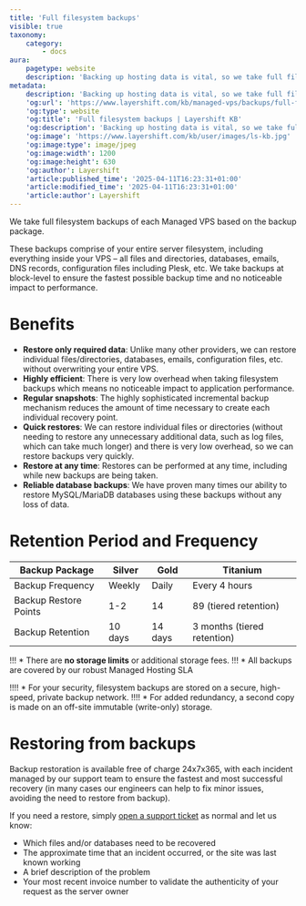 ```yaml
---
title: 'Full filesystem backups'
visible: true
taxonomy:
    category:
        - docs
aura:
    pagetype: website
    description: 'Backing up hosting data is vital, so we take full filesystem backups on our Cloud VPS services included for free. See all benefits to learn more.'
metadata:
    description: 'Backing up hosting data is vital, so we take full filesystem backups on our Cloud VPS services included for free. See all benefits to learn more.'
    'og:url': 'https://www.layershift.com/kb/managed-vps/backups/full-filesystem-backups'
    'og:type': website
    'og:title': 'Full filesystem backups | Layershift KB'
    'og:description': 'Backing up hosting data is vital, so we take full filesystem backups on our Cloud VPS services included for free. See all benefits to learn more.'
    'og:image': 'https://www.layershift.com/kb/user/images/ls-kb.jpg'
    'og:image:type': image/jpeg
    'og:image:width': 1200
    'og:image:height': 630
    'og:author': Layershift
    'article:published_time': '2025-04-11T16:23:31+01:00'
    'article:modified_time': '2025-04-11T16:23:31+01:00'
    'article:author': Layershift
---
```


We take full filesystem backups of each Managed VPS based on the backup package.

These backups comprise of your entire server filesystem, including everything inside your VPS – all files and directories, databases, emails, DNS records, configuration files including Plesk, etc.  We take backups at block-level to ensure the fastest possible backup time and no noticeable impact to performance.

# Benefits

* **Restore only required data**: Unlike many other providers, we can restore individual files/directories, databases, emails, configuration files, etc. without overwriting your entire VPS.
* **Highly efficient**: There is very low overhead when taking filesystem backups which means no noticeable impact to application performance.
* **Regular snapshots**: The highly sophisticated incremental backup mechanism reduces the amount of time necessary to create each individual recovery point.
* **Quick restores**: We can restore individual files or directories (without needing to restore any unnecessary additional data, such as log files, which can take much longer) and there is very low overhead, so we can restore backups very quickly.
* **Restore at any time**: Restores can be performed at any time, including while new backups are being taken.
* **Reliable database backups**: We have proven many times our ability to restore MySQL/MariaDB databases using these backups without any loss of data.

# Retention Period and Frequency

Backup Package | Silver | Gold | Titanium
--------- | --------- | -------- | ----------
Backup Frequency | Weekly | Daily | Every 4 hours
Backup Restore Points | 1-2 | 14 | 89 (tiered retention)
Backup Retention | 10 days | 14 days | 3 months (tiered retention)

!!! * There are **no storage limits** or additional storage fees.
!!! * All backups are covered by our robust Managed Hosting SLA

!!!! * For your security, filesystem backups are stored on a secure, high-speed, private backup network.
!!!! * For added redundancy, a second copy is made on an off-site immutable (write-only) storage.

# Restoring from backups

Backup restoration is available free of charge 24x7x365, with each incident managed by our support team to ensure the fastest and most successful recovery (in many cases our engineers can help to fix minor issues, avoiding the need to restore from backup).

If you need a restore, simply [open a support ticket](https://help.layershift.com) as normal and let us know:
* Which files and/or databases need to be recovered
* The approximate time that an incident occurred, or the site was last known working
* A brief description of the problem
* Your most recent invoice number to validate the authenticity of your request as the server owner
